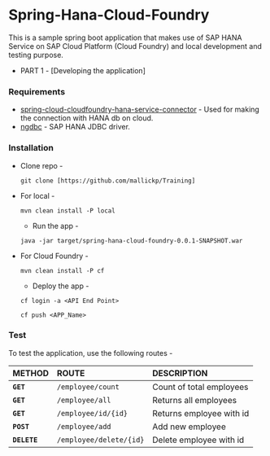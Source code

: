 # Spring-Hana-Cloud-Foundry

This is a sample spring boot application that makes use of SAP HANA Service on SAP Cloud Platform (Cloud Foundry) and local development and testing purpose.


* PART 1 - [Developing the application]


### Requirements 
* [spring-cloud-cloudfoundry-hana-service-connector](https://github.com/SAP/spring-cloud-sap) - Used for making the connection with HANA db on cloud.
* [ngdbc](https://mvnrepository.com/artifact/com.sap.cloud.db.jdbc/ngdbc) - SAP HANA JDBC driver.

### Installation
* Clone repo -

    ```
    git clone [https://github.com/mallickp/Training]
    ```
* For local -

    ```
    mvn clean install -P local
    ```
    * Run the app -
    ```
    java -jar target/spring-hana-cloud-foundry-0.0.1-SNAPSHOT.war
    ```
* For Cloud Foundry -

    ```
    mvn clean install -P cf
    ```
    * Deploy the app -
    ```
    cf login -a <API End Point>

    cf push <APP_Name>
    ```

### Test
To test the application, use the following routes -


| METHOD        | ROUTE                 | DESCRIPTION               |
|:--------------|:----------------------|:--------------------------|
| **`GET`**     |`/employee/count`      | Count of total employees  |
| **`GET`**     |`/employee/all`        | Returns all employees     |
| **`GET`**     |`/employee/id/{id}`    | Returns employee with id  |
| **`POST`**    |`/employee/add`        | Add new employee          |
| **`DELETE`**  |`/employee/delete/{id}`| Delete employee with id   |


